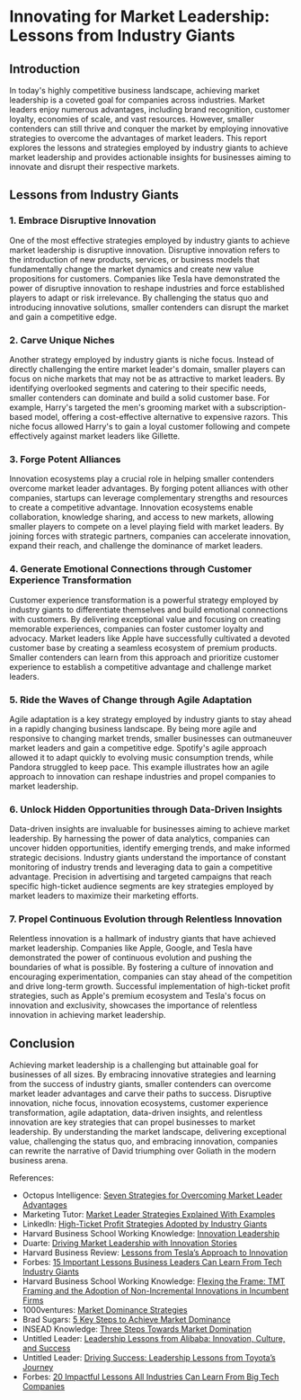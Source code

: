 # Innovating for Market Leadership: Lessons from Industry Giants

## Introduction

In today's highly competitive business landscape, achieving market leadership is a coveted goal for companies across industries. Market leaders enjoy numerous advantages, including brand recognition, customer loyalty, economies of scale, and vast resources. However, smaller contenders can still thrive and conquer the market by employing innovative strategies to overcome the advantages of market leaders. This report explores the lessons and strategies employed by industry giants to achieve market leadership and provides actionable insights for businesses aiming to innovate and disrupt their respective markets.

## Lessons from Industry Giants

### 1. Embrace Disruptive Innovation

One of the most effective strategies employed by industry giants to achieve market leadership is disruptive innovation. Disruptive innovation refers to the introduction of new products, services, or business models that fundamentally change the market dynamics and create new value propositions for customers. Companies like Tesla have demonstrated the power of disruptive innovation to reshape industries and force established players to adapt or risk irrelevance. By challenging the status quo and introducing innovative solutions, smaller contenders can disrupt the market and gain a competitive edge.

### 2. Carve Unique Niches

Another strategy employed by industry giants is niche focus. Instead of directly challenging the entire market leader's domain, smaller players can focus on niche markets that may not be as attractive to market leaders. By identifying overlooked segments and catering to their specific needs, smaller contenders can dominate and build a solid customer base. For example, Harry's targeted the men's grooming market with a subscription-based model, offering a cost-effective alternative to expensive razors. This niche focus allowed Harry's to gain a loyal customer following and compete effectively against market leaders like Gillette.

### 3. Forge Potent Alliances

Innovation ecosystems play a crucial role in helping smaller contenders overcome market leader advantages. By forging potent alliances with other companies, startups can leverage complementary strengths and resources to create a competitive advantage. Innovation ecosystems enable collaboration, knowledge sharing, and access to new markets, allowing smaller players to compete on a level playing field with market leaders. By joining forces with strategic partners, companies can accelerate innovation, expand their reach, and challenge the dominance of market leaders.

### 4. Generate Emotional Connections through Customer Experience Transformation

Customer experience transformation is a powerful strategy employed by industry giants to differentiate themselves and build emotional connections with customers. By delivering exceptional value and focusing on creating memorable experiences, companies can foster customer loyalty and advocacy. Market leaders like Apple have successfully cultivated a devoted customer base by creating a seamless ecosystem of premium products. Smaller contenders can learn from this approach and prioritize customer experience to establish a competitive advantage and challenge market leaders.

### 5. Ride the Waves of Change through Agile Adaptation

Agile adaptation is a key strategy employed by industry giants to stay ahead in a rapidly changing business landscape. By being more agile and responsive to changing market trends, smaller businesses can outmaneuver market leaders and gain a competitive edge. Spotify's agile approach allowed it to adapt quickly to evolving music consumption trends, while Pandora struggled to keep pace. This example illustrates how an agile approach to innovation can reshape industries and propel companies to market leadership.

### 6. Unlock Hidden Opportunities through Data-Driven Insights

Data-driven insights are invaluable for businesses aiming to achieve market leadership. By harnessing the power of data analytics, companies can uncover hidden opportunities, identify emerging trends, and make informed strategic decisions. Industry giants understand the importance of constant monitoring of industry trends and leveraging data to gain a competitive advantage. Precision in advertising and targeted campaigns that reach specific high-ticket audience segments are key strategies employed by market leaders to maximize their marketing efforts.

### 7. Propel Continuous Evolution through Relentless Innovation

Relentless innovation is a hallmark of industry giants that have achieved market leadership. Companies like Apple, Google, and Tesla have demonstrated the power of continuous evolution and pushing the boundaries of what is possible. By fostering a culture of innovation and encouraging experimentation, companies can stay ahead of the competition and drive long-term growth. Successful implementation of high-ticket profit strategies, such as Apple's premium ecosystem and Tesla's focus on innovation and exclusivity, showcases the importance of relentless innovation in achieving market leadership.

## Conclusion

Achieving market leadership is a challenging but attainable goal for businesses of all sizes. By embracing innovative strategies and learning from the success of industry giants, smaller contenders can overcome market leader advantages and carve their paths to success. Disruptive innovation, niche focus, innovation ecosystems, customer experience transformation, agile adaptation, data-driven insights, and relentless innovation are key strategies that can propel businesses to market leadership. By understanding the market landscape, delivering exceptional value, challenging the status quo, and embracing innovation, companies can rewrite the narrative of David triumphing over Goliath in the modern business arena.

References:

- Octopus Intelligence: [Seven Strategies for Overcoming Market Leader Advantages](https://www.octopusintelligence.com/seven-strategies-for-overcoming-market-leader-advantages/)
- Marketing Tutor: [Market Leader Strategies Explained With Examples](https://www.marketingtutor.net/market-leader-strategies/)
- LinkedIn: [High-Ticket Profit Strategies Adopted by Industry Giants](https://www.linkedin.com/pulse/high-ticket-profit-strategies-adopted-industry-giants-aktar-bristy-7ztwe)
- Harvard Business School Working Knowledge: [Innovation Leadership](https://hbswk.hbs.edu/Pages/browse.aspx?HBSTopic=Innovation%20Leadership)
- Duarte: [Driving Market Leadership with Innovation Stories](https://www.duarte.com/approach/case-studies/driving-market-leadership-with-innovation-stories/)
- Harvard Business Review: [Lessons from Tesla’s Approach to Innovation](https://hbr.org/2020/02/lessons-from-teslas-approach-to-innovation)
- Forbes: [15 Important Lessons Business Leaders Can Learn From Tech Industry Giants](https://www.forbes.com/sites/forbestechcouncil/2021/02/04/15-important-lessons-business-leaders-can-learn-from-tech-industry-giants/)
- Harvard Business School Working Knowledge: [Flexing the Frame: TMT Framing and the Adoption of Non-Incremental Innovations in Incumbent Firms](https://hbswk.hbs.edu/Pages/browse.aspx?HBSTopic=Innovation%20Leadership)
- 1000ventures: [Market Dominance Strategies](https://1000ventures.com/business_guide/market_dominance_strategies.html)
- Brad Sugars: [5 Key Steps to Achieve Market Dominance](https://bradsugars.com/5-key-steps-to-achieve-market-dominance/)
- INSEAD Knowledge: [Three Steps Towards Market Domination](https://knowledge.insead.edu/strategy/three-steps-towards-market-domination)
- Untitled Leader: [Leadership Lessons from Alibaba: Innovation, Culture, and Success](https://www.untitledleader.com/lessons-in-leadership/leadership-lessons-from-alibaba-innovation-culture-and-success/)
- Untitled Leader: [Driving Success: Leadership Lessons from Toyota’s Journey](https://www.untitledleader.com/lessons-in-leadership/driving-success-leadership-lessons-from-toyotas-journey/)
- Forbes: [20 Impactful Lessons All Industries Can Learn From Big Tech Companies](https://www.forbes.com/sites/forbestechcouncil/2023/06/09/20-impactful-lessons-all-industries-can-learn-from-big-tech-companies/)